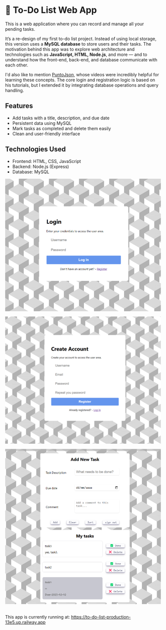 # 📝 To-Do List Web App

This is a web application where you can record and manage all your pending tasks.

It’s a re-design of my first to-do list project. Instead of using local storage, this version uses a **MySQL database** to store users and their tasks. The motivation behind this app was to explore web architecture and technologies such as **JavaScript, HTML, Node.js**, and more — and to understand how the front-end, back-end, and database communicate with each other.

I'd also like to mention [PuntoJson](https://www.youtube.com/@puntojson), whose videos were incredibly helpful for learning these concepts. The core login and registration logic is based on his tutorials, but I extended it by integrating database operations and query handling.

## Features

- Add tasks with a title, description, and due date  
- Persistent data using MySQL  
- Mark tasks as completed and delete them easily  
- Clean and user-friendly interface  

## Technologies Used

- Frontend: HTML, CSS, JavaScript  
- Backend: Node.js (Express)  
- Database: MySQL  


<p align="center">
  <img src="img/login.png" width="600"/>
</p>

<p align="center">
  <img src="img/register.png" width="600"/>
</p>

<p align="center">
  <img src="img/user.png" width="600"/>
</p>

##

This app is currently running at:
https://to-do-list-production-13e5.up.railway.app
